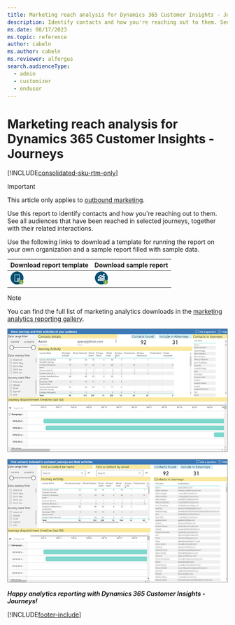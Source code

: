 ```yaml
---
title: Marketing reach analysis for Dynamics 365 Customer Insights - Journeys
description: Identify contacts and how you're reaching out to them. See all audiences reached in select journeys with the respective interactions generated.
ms.date: 08/17/2023
ms.topic: reference
author: cabeln
ms.author: cabeln
ms.reviewer: alfergus
search.audienceType: 
  - admin
  - customizer
  - enduser
---
```


# Marketing reach analysis for Dynamics 365 Customer Insights - Journeys

[!INCLUDE[consolidated-sku-rtm-only](../../includes/consolidated-sku-rtm-only.md)]

> [!IMPORTANT]
> This article only applies to [outbound marketing](/dynamics365/marketing/user-guide).

Use this report to identify contacts and how you're reaching out to them. See all audiences that have been reached in selected journeys, together with their related interactions.

Use the following links to download a template for running the report on your own organization and a sample report filled with sample data.

|Download report template  |Download sample report  |
|---------|---------|
[![Download template.](media/IconDownloadTemplate30.png)](https://github.com/microsoft/Dynamics-365-for-Marketing---Power-BI-Reporting/raw/master/PowerBI-Templates/MarketingAnalyzers%20-%20Customers%20Included%20In%20Journeys.pbit)|[![Download sample report](media/IconDownloadReport30.png)](https://github.com/microsoft/Dynamics-365-for-Marketing---Power-BI-Reporting/raw/master/pbx%20files/MarketingAnalyzers%20-%20Customers%20Included%20In%20Journeys.pbix)|

> [!NOTE]
> You can find the full list of marketing analytics downloads in the [marketing analytics reporting gallery](analytics-gallery-start.md#gallery).

![Marketing reach analysis.](media/MarketingReach/MarketingReach-ReachPerJourneyWithActivities.png "Show journeys and the activities of your audience")

![Contacts in marketing automation.](media/MarketingReach/MarketingReach-ContactsInMarketingAutomation.png "Find contacts included in customer journeys and their activities")

***Happy analytics reporting with Dynamics 365 Customer Insights - Journeys!***


[!INCLUDE[footer-include](../../includes/footer-banner.md)]
